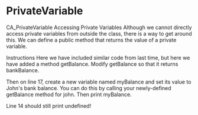 # PrivateVariable
CA_PrivateVariable
Accessing Private Variables
Although we cannot directly access private variables from outside the class, there is a way to get around this. We can define a public method that returns the value of a private variable.

Instructions
Here we have included similar code from last time, but here we have added a method getBalance. Modify getBalance so that it returns bankBalance.

Then on line 17, create a new variable named myBalance and set its value to John's bank balance. You can do this by calling your newly-defined getBalance method for john. Then print myBalance.

Line 14 should still print undefined!
